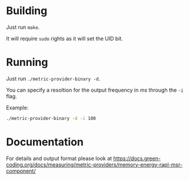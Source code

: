 # Building

Just run `make`.

It will require `sudo` rights as it will set the UID bit.

# Running

Just run `./metric-provider-binary -d`.

You can specify a resoltion for the output frequency in *ms* through the `-i` flag.

Example:

```bash
./metric-provider-binary -d -i 100
```

# Documentation

For details and output format please look at https://docs.green-coding.org/docs/measuring/metric-providers/memory-energy-rapl-msr-component/